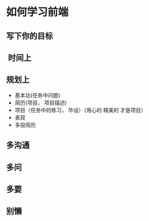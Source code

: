 # 如何学习前端

## 写下你的目标
##  时间上
## 规划上
- 基本功(任务中问题)
- 简历(项目， 项目描述)
- 项目（任务中的练习， 毕设）（用心的 精美的 才是项目）
- 表现 
- 多投简历


## 多沟通

## 多问

## 多要

## 别懒
